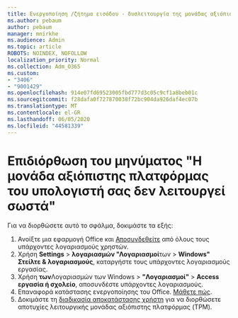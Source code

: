 ```yaml
---
title: Ενεργοποίηση /ζήτημα εισόδου - δυσλειτουργία της μονάδας αξιόπιστης πλατφόρμας
ms.author: pebaum
author: pebaum
manager: mnirkhe
ms.audience: Admin
ms.topic: article
ROBOTS: NOINDEX, NOFOLLOW
localization_priority: Normal
ms.collection: Adm_O365
ms.custom:
- "3406"
- "9001429"
ms.openlocfilehash: 914e07fd69523005fbd777d3c05c9cf1a8beb01c
ms.sourcegitcommit: f28dafa0f727870038f72bc904da926daf4ec07b
ms.translationtype: MT
ms.contentlocale: el-GR
ms.lasthandoff: 06/05/2020
ms.locfileid: "44581339"
---
```

# <a name="fixing-the-microsoft-365-apps-your-computers-trusted-platform-module-is-not-functioning-properly-message"></a>Επιδιόρθωση του μηνύματος "Η μονάδα αξιόπιστης πλατφόρμας του υπολογιστή σας δεν λειτουργεί σωστά"

Για να διορθώσετε αυτό το σφάλμα, δοκιμάστε τα εξής:

1. Ανοίξτε μια εφαρμογή Office και [Αποσυνδεθείτε](https://support.office.com/article/5a20dc11-47e9-4b6f-945d-478cb6d92071) από όλους τους υπάρχοντες λογαριασμούς χρηστών.   
2. Χρήση **Settings**  >  **λογαριασμών "Λογαριασμοί**των  >  **Windows" Στείλτε & λογαριασμούς**, καταργήστε τους υπάρχοντες λογαριασμούς εργασίας. 
3. Χρήση **των**Λογαριασμών των Windows  >  **"Λογαριασμοί"**  >  **Access εργασία ή σχολείο**, αποσυνδέστε υπάρχοντες λογαριασμούς. 
4. Επαναφορά κατάστασης ενεργοποίησης του Office. [Μάθετε πώς](https://docs.microsoft.com/office365/troubleshoot/activation/reset-office-365-proplus-activation-state
).
5. Δοκιμάστε τη [διαδικασία αποκατάστασης χρήστη](https://docs.microsoft.com/office365/troubleshoot/administration/connection-issue-when-sign-in-office-2016#symptom-2) για να διορθώσετε αποτυχίες λειτουργικής μονάδας αξιόπιστης πλατφόρμας (TPM).